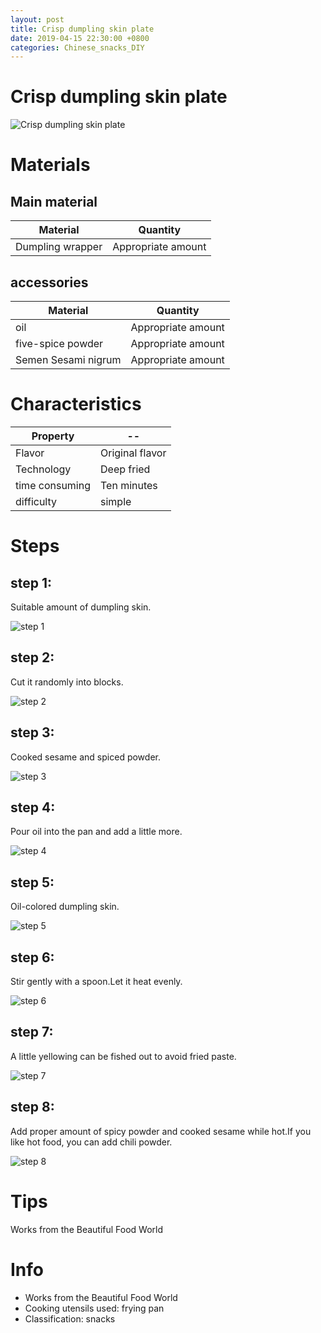 ```yaml
---
layout: post
title: Crisp dumpling skin plate
date: 2019-04-15 22:30:00 +0800
categories: Chinese_snacks_DIY
---
```


# Crisp dumpling skin plate

![Crisp dumpling skin plate]({{site.baseurl}}/img/428818/428818.jpg)

# Materials


## Main material

Material|Quantity
--|--
Dumpling wrapper|Appropriate amount

## accessories

Material|Quantity
--|--
oil|Appropriate amount
five-spice powder|Appropriate amount
Semen Sesami nigrum|Appropriate amount

# Characteristics

Property|--
--|--
Flavor|Original flavor
Technology|Deep fried
time consuming|Ten minutes
difficulty|simple

# Steps

## step 1:

Suitable amount of dumpling skin.

![step 1]({{site.baseurl}}/img/428818/1.jpg)

## step 2:

Cut it randomly into blocks.

![step 2]({{site.baseurl}}/img/428818/2.jpg)

## step 3:

Cooked sesame and spiced powder.

![step 3]({{site.baseurl}}/img/428818/3.jpg)

## step 4:

Pour oil into the pan and add a little more.

![step 4]({{site.baseurl}}/img/428818/4.jpg)

## step 5:

Oil-colored dumpling skin.

![step 5]({{site.baseurl}}/img/428818/5.jpg)

## step 6:

Stir gently with a spoon.Let it heat evenly.

![step 6]({{site.baseurl}}/img/428818/6.jpg)

## step 7:

A little yellowing can be fished out to avoid fried paste.

![step 7]({{site.baseurl}}/img/428818/7.jpg)

## step 8:

Add proper amount of spicy powder and cooked sesame while hot.If you like hot food, you can add chili powder.

![step 8]({{site.baseurl}}/img/428818/8.jpg)

# Tips

Works from the Beautiful Food World

# Info

- Works from the Beautiful Food World
- Cooking utensils used: frying pan
- Classification: snacks